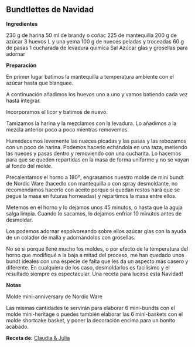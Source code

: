 ## Bundtlettes de Navidad

**Ingredientes**

230 g de harina
50 ml de brandy o coñac
225 de mantequilla
200 g de azúcar
3 huevos L y una yema
100 g de nueces peladas y troceadas
60 g de pasas
1 cucharada de levadura química
Sal
Azúcar glas y grosellas para adornar

**Preparación**

En primer lugar batimos la mantequilla a temperatura ambiente con el azúcar hasta que blanquee.

A continuación añadimos los huevos uno a uno y vamos batiendo cada vez hasta integrar.

Incorporamos el licor y batimos de nuevo.

Tamizamos la harina y la mezclamos con la levadura. Lo añadimos a la mezcla anterior poco a poco mientras removemos.

Humedecemos levemente las nueces picadas y las pasas y las rebozamos con un poco de harina. Podemos hacerlo echándola en una taza, metiendo las nueces y pasas dentro y removiendo con una cucharita. Lo hacemos para que se queden repartidas en la masa de forma uniforme y no se vayan al fondo del molde.

Precalentamos el horno a 180º, engrasamos nuestro molde de mini bundt de Nordic Ware (hacedlo con mantequilla o con spray desmoldante, no recomendamos hacerlo con aceite porque si quedan restos hará que se pegue la masa en futuras horneadas) y repartimos la masa entre ellos.

Metemos en el horno y lo dejamos unos 45 minutos, o hasta que la aguja salga limpia. Cuando lo sacamos, lo dejamos enfriar 10 minutos antes de desmoldar.

Los podemos adornar espolvoreando sobre ellos azúcar glas con la ayuda de un colador de malla y adornándolos con grosellas. 

No sé si porque llené mucho los moldes, o por efecto de la temperatura del horno que modifiqué a la baja a mitad del proceso, me han quedado unos bundt ideales con una especie de falta que les da un aspecto más casero y diferente. En cualquiera de los caso, desmoldarlos es facilísimo y el resultado siempre es espectacular. Una receta para lucirse esta Navidad!

**Notas**

Molde mini-anniversary de Nordic Ware

Las mismas cantidades te servirán para elaborar 6 mini-bundts con el molde mini-heritage o puedes también elaborar las 6 mini-baskets con el molde shortcake basket, y poner la decoración encima para un bonito acabado.

**Receta de:** [Claudia & Julia](http://www.claudiaandjulia.com/blogs/general/81936516-mini-bundtcakes-de-navidad)